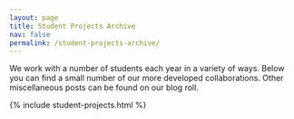 ```yaml
---
layout: page
title: Student Projects Archive
nav: false
permalink: /student-projects-archive/
---
```


We work with a number of students each year in a variety of ways. Below you can find a small number of our more developed collaborations. Other miscellaneous posts can be found on our blog roll.

{% include student-projects.html %}